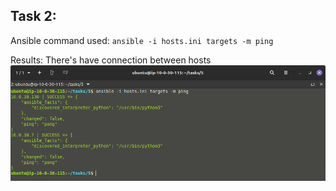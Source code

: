 ## Task 2:

Ansible command used: `ansible -i hosts.ini targets -m ping`

Results:
There's have connection between hosts
![Result](./.assets/ping.png)
